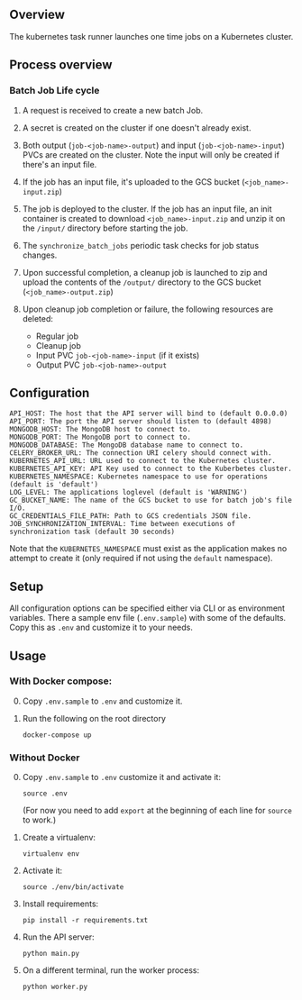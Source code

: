 ## Overview

The kubernetes task runner launches one time jobs on a Kubernetes cluster.

## Process overview

### Batch Job Life cycle

1. A request is received to create a new batch Job.

2. A secret is created on the cluster if one doesn't already exist.

3. Both output (`job-<job-name>-output`) and input (`job-<job-name>-input`)
   PVCs are created on the cluster. Note the input will only be created if
   there's an input file.

4. If the job has an input file, it's uploaded to the GCS bucket
   (`<job_name>-input.zip`)

5. The job is deployed to the cluster. If the job has an input file, an init
   container is created to download `<job_name>-input.zip` and unzip it on the
   `/input/` directory before starting the job.

6. The `synchronize_batch_jobs` periodic task checks for job status changes.

7. Upon successful completion, a cleanup job is launched to zip and upload the
   contents of the `/output/` directory to the GCS bucket
   (`<job_name>-output.zip`)

8. Upon cleanup job completion or failure, the following resources are deleted:
    - Regular job
    - Cleanup job
    - Input PVC `job-<job-name>-input` (if it exists)
    - Output PVC `job-<job-name>-output`

## Configuration

```
API_HOST: The host that the API server will bind to (default 0.0.0.0)
API_PORT: The port the API server should listen to (default 4898)
MONGODB_HOST: The MongoDB host to connect to.
MONGODB_PORT: The MongoDB port to connect to.
MONGODB_DATABASE: The MongoDB database name to connect to.
CELERY_BROKER_URL: The connection URI celery should connect with.
KUBERNETES_API_URL: URL used to connect to the Kubernetes cluster.
KUBERNETES_API_KEY: API Key used to connect to the Kuberbetes cluster.
KUBERNETES_NAMESPACE: Kubernetes namespace to use for operations (default is 'default')
LOG_LEVEL: The applications loglevel (default is 'WARNING')
GC_BUCKET_NAME: The name of the GCS bucket to use for batch job's file I/O.
GC_CREDENTIALS_FILE_PATH: Path to GCS credentials JSON file.
JOB_SYNCHRONIZATION_INTERVAL: Time between executions of synchronization task (default 30 seconds)
```

Note that the `KUBERNETES_NAMESPACE` must exist as the application makes no
attempt to create it (only required if not using the `default` namespace).

## Setup

All configuration options can be specified either via CLI or as environment variables.
There a sample env file (`.env.sample`) with some of the defaults. Copy this as
`.env` and customize it to your needs.

## Usage

### With Docker compose:

0. Copy `.env.sample` to `.env` and customize it.

1. Run the following on the root directory
   ```
   docker-compose up
   ```

### Without Docker

0. Copy `.env.sample` to `.env` customize it and activate it:
   ```
   source .env
   ```
   (For now you need to add `export` at the beginning of each line for `source` to
   work.)

1. Create a virtualenv:
   ```
   virtualenv env
   ```

2. Activate it:
   ```
   source ./env/bin/activate
   ```

3. Install requirements:
   ```
   pip install -r requirements.txt
   ```

4. Run the API server:
   ```
   python main.py
   ```

5. On a different terminal, run the worker process:
   ```
   python worker.py
   ```
